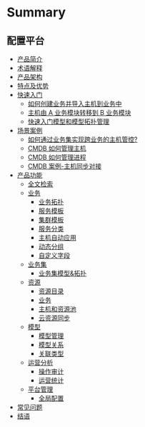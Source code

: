 # Summary

## 配置平台

* [产品简介](产品白皮书/产品简介/Overview.md)
* [术语解释](产品白皮书/术语解释/Term.md)
* [产品架构](产品白皮书/产品架构/Architecture.md)
* [特点及优势](产品白皮书/特点及优势/Advantages.md)
* [快速入门]()
    * [如何创建业务并导入主机到业务中](产品白皮书/快速入门/case1.md)
    * [主机由 A 业务模块转移到 B 业务模块](产品白皮书/快速入门/case2.md)
    * [快速入门模型和模型拓扑管理](产品白皮书/快速入门/case3.md)
* [场景案例]()
    * [如何通过业务集实现跨业务的主机管控?](产品白皮书/场景案例/Use-Business-set-to-cover-cross-business-host-manage.md)
    * [CMDB 如何管理主机](产品白皮书/场景案例/CMDB_management_hosts.md)
    * [CMDB 如何管理进程](产品白皮书/场景案例/CMDB_management_process.md)
    * [CMDB 案例-主机同步对接](产品白皮书/场景案例/CMDB_integration.md)
* [产品功能]()
    * [全文检索](产品白皮书/产品功能/Fulltext.md)
    * [业务]()
        * [业务拓扑](产品白皮书/产品功能/BusinessTopology.md)
        * [服务模板](产品白皮书/产品功能/ServiceTemp.md)
        * [集群模板](产品白皮书/产品功能/SetTemp.md)
        * [服务分类](产品白皮书/产品功能/ServiceType.md)
        * [主机自动应用](产品白皮书/产品功能/HostAuto.md)
        * [动态分组](产品白皮书/产品功能/CustomQuery.md)
        * [自定义字段](产品白皮书/产品功能/Customize.md)
    * [业务集]()
        * [业务集模型&拓扑](产品白皮书/产品功能/Business-set.md)
    * [资源]()
        * [资源目录](产品白皮书/产品功能/Instance.md)
        * [业务](产品白皮书/产品功能/BusinessManagement.md)
        * [主机和资源池](产品白皮书/产品功能/ResourcePool.md)
        * [云资源同步](产品白皮书/产品功能/CloudResource.md)
    * [模型]()
        * [模型管理](产品白皮书/产品功能/Model.md)
        * [模型关系](产品白皮书/产品功能/ModelRelation.md)
        * [关联类型](产品白皮书/产品功能/ModelRelationType.md)
    * [运营分析]()
        * [操作审计](产品白皮书/产品功能/OperationalAudit.md)
        * [运营统计](产品白皮书/产品功能\Statistics.md)
    * [平台管理]()
        * [全局配置](产品白皮书/产品功能/global-settings.md)
* [常见问题](产品白皮书/FAQ/FAQ.md)
* [结语](产品白皮书/结语/Conclusion.md)
